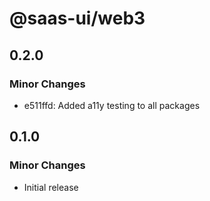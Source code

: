# @saas-ui/web3

## 0.2.0

### Minor Changes

- e511ffd: Added a11y testing to all packages

## 0.1.0

### Minor Changes

- Initial release
